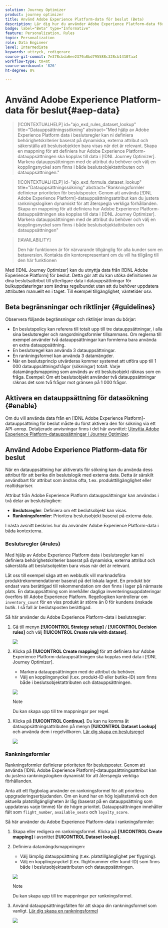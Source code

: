 ```yaml
---
solution: Journey Optimizer
product: journey optimizer
title: Använd Adobe Experience Platform-data för beslut (Beta)
description: Lär dig hur du använder Adobe Experience Platform-data för att fatta beslut.
badge: label="Beta" type="Informative"
feature: Personalization, Rules
topic: Personalization
role: Data Engineer
level: Intermediate
keywords: uttryck, redigerare
source-git-commit: 7e378cbda6ee2379a8bd795588c328cb14107aa4
workflow-type: tm+mt
source-wordcount: '826'
ht-degree: 0%

---
```


# Använd Adobe Experience Platform-data för beslut{#aep-data}

>[!CONTEXTUALHELP]
>id="ajo_exd_rules_dataset_lookup"
>title="Datauppsättningssökning"
>abstract="Med hjälp av Adobe Experience Platform data i beslutsregler kan ni definiera behörighetskriterier baserat på dynamiska, externa attribut och säkerställa att beslutsobjekten bara visas när det är relevant. Skapa en mappning för att definiera hur Adobe Experience Platform-datauppsättningen ska kopplas till data i [!DNL Journey Optimizer]. Markera datauppsättningen med de attribut du behöver och välj en kopplingsnyckel som finns i både beslutsobjektattributen och datauppsättningen."

>[!CONTEXTUALHELP]
>id="ajo_exd_formula_dataset_lookup"
>title="Datauppsättningssökning"
>abstract="Rankningsformler definierar prioriteten för beslutsposter. Genom att använda [!DNL Adobe Experience Platform]-datauppsättningsattribut kan du justera rankningslogiken dynamiskt för att återspegla verkliga förhållanden. Skapa en mappning för att definiera hur Adobe Experience Platform-datauppsättningen ska kopplas till data i [!DNL Journey Optimizer]. Markera datauppsättningen med de attribut du behöver och välj en kopplingsnyckel som finns i både beslutsobjektattributen och datauppsättningen"

>[!AVAILABILITY]
>
>Den här funktionen är för närvarande tillgänglig för alla kunder som en betaversion. Kontakta din kontorepresentant om du vill ha tillgång till den här funktionen

Med [!DNL Journey Optimizer] kan du utnyttja data från [!DNL Adobe Experience Platform] för beslut. Detta gör att du kan utöka definitionen av dina beslutsattribut till ytterligare data i datauppsättningar för bulkuppdateringar som ändras regelbundet utan att du behöver uppdatera attributen manuellt en i taget. Till exempel tillgänglighet, väntetider osv.

## Beta begränsningar och riktlinjer {#guidelines}

Observera följande begränsningar och riktlinjer innan du börjar:

* En beslutspolicy kan referera till totalt upp till tre datauppsättningar, i alla sina beslutsregler och rangordningsformler tillsammans. Om reglerna till exempel använder två datauppsättningar kan formlerna bara använda en extra datauppsättning.
* En beslutsregel kan använda 3 datauppsättningar.
* En rankningsformel kan använda 3 datamängder.
* När en beslutsprincip utvärderas kommer systemet att utföra upp till 1 000 datauppsättningsfrågor (sökningar) totalt. Varje datamängdsmappning som används av ett beslutsobjekt räknas som en fråga. Exempel: Om ett beslutsobjekt använder två datauppsättningar räknas det som två frågor mot gränsen på 1 000 frågor.

## Aktivera en datauppsättning för datasökning {#enable}

Om du vill använda data från en [!DNL Adobe Experience Platform]-datauppsättning för beslut måste du först aktivera den för sökning via ett API-anrop. Detaljerade anvisningar finns i det här avsnittet: [Utnyttja Adobe Experience Platform-datauppsättningar i Journey Optimizer](../data/lookup-aep-data.md).

## Använd Adobe Experience Platform-data för beslut

När en datauppsättning har aktiverats för sökning kan du använda dess attribut för att berika din beslutslogik med externa data. Detta är särskilt användbart för attribut som ändras ofta, t.ex. produkttillgänglighet eller realtidspriser.

Attribut från Adobe Experience Platform datauppsättningar kan användas i två delar av beslutslogiken:

* **Beslutsregler**: Definiera om ett beslutsobjekt kan visas.
* **Rankningsformler**: Prioritera beslutsobjekt baserat på externa data.

I nästa avsnitt beskrivs hur du använder Adobe Experience Platform-data i båda kontexterna.

### Beslutsregler {#rules}

Med hjälp av Adobe Experience Platform data i beslutsregler kan ni definiera behörighetskriterier baserat på dynamiska, externa attribut och säkerställa att beslutsobjekten bara visas när det är relevant.

Låt oss till exempel säga att en webbutik vill marknadsföra produktrekommendationer baserat på det lokala lagret. En produkt bör endast vara berättigad till rekommendation om den finns i lager på närmaste plats. En datauppsättning som innehåller dagliga inventeringsuppdateringar överförs till Adobe Experience Platform. Regellogiken kontrollerar om `inventory_count` för en viss produkt är större än 0 för kundens önskade butik. I så fall är beslutsposten berättigad.

Så här använder du Adobe Experience Platform-data i beslutsregler:

1. Gå till menyn **[!UICONTROL Strategy setup]** / **[!UICONTROL Decision rules]** och välj **[!UICONTROL Create rule with dataset]**.

   ![](assets/exd-lookup-rule.png)

1. Klicka på **[!UICONTROL Create mapping]** för att definiera hur Adobe Experience Platform-datauppsättningen ska kopplas med data i [!DNL Journey Optimizer].

   * Markera datauppsättningen med de attribut du behöver.
   * Välj en kopplingsnyckel (t.ex. produkt-ID eller butiks-ID) som finns både i beslutsobjektattributen och datauppsättningen.

   ![](assets/exd-lookup-mapping.png)

   >[!NOTE]
   >
   >Du kan skapa upp till tre mappningar per regel.

1. Klicka på **[!UICONTROL Continue]**. Du kan nu komma åt datauppsättningsattributen på menyn **[!UICONTROL Dataset Lookup]** och använda dem i regelvillkoren. [Lär dig skapa en beslutsregel](../experience-decisioning/rules.md#create)

   ![](assets/exd-lookup-menu.png)

### Rankningsformler

Rankningsformler definierar prioriteten för beslutsposter. Genom att använda [!DNL Adobe Experience Platform]-datauppsättningsattribut kan du justera rankningslogiken dynamiskt för att återspegla verkliga förhållanden.

Anta att ett flygbolag använder en rankningsformel för att prioritera uppgraderingserbjudanden. Om en kund har en hög lojalitetsnivå och den aktuella platstillgängligheten är låg (baserat på en datauppsättning som uppdateras varje timme) får de högre prioritet. Datauppsättningen innehåller fält som `flight_number`, `available_seats` och `loyalty_score`.

Så här använder du Adobe Experience Platform-data i rankningsformler:

1. Skapa eller redigera en rankningsformel. Klicka på **[!UICONTROL Create mapping]** i avsnittet **[!UICONTROL Dataset lookup]**.

1. Definiera datamängdsmappningen:

   * Välj lämplig datauppsättning (t.ex. platstillgänglighet per flygning).
   * Välj en kopplingsnyckel (t.ex. flightnummer eller kund-ID) som finns både i beslutsobjektsattributen och datauppsättningen.

   ![](assets/exd-lookup-formula-mapping.png)

   >[!NOTE]
   >
   >Du kan skapa upp till tre mappningar per rankningsformel.

1. Använd datauppsättningsfälten för att skapa din rankningsformel som vanligt. [Lär dig skapa en rankningsformel](../experience-decisioning/exd-ranking-formulas.md#create-ranking-formula)

   ![](assets/exd-lookup-formula-criteria.png)
